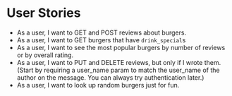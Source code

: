 # User Stories

* As a user, I want to GET and POST reviews about burgers.
* As a user, I want to GET burgers that have `drink_special`s
* As a user, I want to see the most popular burgers by number of reviews or by overall rating.
* As a user, I want to PUT and DELETE reviews, but only if I wrote them. (Start by requiring a user_name param to match the user_name of the author on the message. You can always try authentication later.)
* As a user, I want to look up random burgers just for fun.